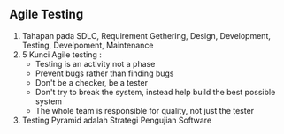 ## Agile Testing

1. Tahapan pada SDLC, Requirement Gethering, Design, Development, Testing, Develpoment, Maintenance
2. 5 Kunci Agile testing : 
    - Testing is an activity not a phase
    - Prevent bugs rather than finding bugs
    - Don't be a checker, be a tester
    - Don't try to break the system, instead help build the best possible system
    - The whole team is responsible for quality, not just the tester
3. Testing Pyramid adalah Strategi Pengujian Software